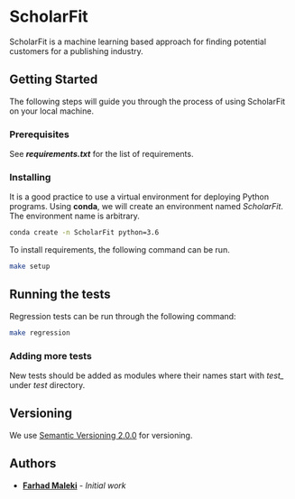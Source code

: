 # ScholarFit

ScholarFit is a machine learning based approach for finding potential customers for a publishing industry.

## Getting Started
The following steps will guide you through the process of using ScholarFit on your local machine.

### Prerequisites

See _**requirements.txt**_ for the list of requirements.

### Installing
It is a good practice to use a virtual environment for deploying Python programs. Using **conda**, we will create an environment named *ScholarFit*. The environment name is arbitrary.

```bash
conda create -n ScholarFit python=3.6
```
To install requirements, the following command can be run.

```bash
make setup
```

## Running the tests

Regression tests can be run through the following command:

```bash
make regression
```

### Adding more tests

New tests should be added as modules where their names start with *test_* under *test* directory.


## Versioning

We use [Semantic Versioning 2.0.0](http://semver.org/) for versioning.

## Authors

* [**Farhad Maleki**](https://github.com/FarhadMaleki) - *Initial work* 
